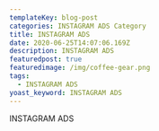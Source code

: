 ```yaml
---
templateKey: blog-post
categories: INSTAGRAM ADS Category
title: INSTAGRAM ADS
date: 2020-06-25T14:07:06.169Z
description: INSTAGRAM ADS
featuredpost: true
featuredimage: /img/coffee-gear.png
tags:
  - INSTAGRAM ADS
yoast_keyword: INSTAGRAM ADS
---
```

INSTAGRAM ADS